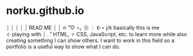 # norku.github.io
┊ ┊ ┊ ┊ ┊   READ ME
┊ ┊ ✫ ˚♡ ⋆｡ ❀ 
┊ ☪︎⋆       j/k basically this is me         
⊹          playing with 
┊ . ˚      HTML,
✧          CSS,
           JavaScript,
           etc.
           to learn more while also 
           creating something I can 
           show others. I want to
           work in this field so a
           portfolio is a useful way
           to show what I can do.
         
          
